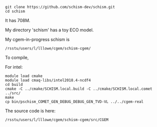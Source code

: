 ```
git clone https://github.com/schism-dev/schism.git
cd schism
```
It has 708M.

My directory 'schism' has a toy ECO model.

My cgem-in-progress schism is 
```
/rsstu/users/l/lllowe/cgem/schism-cgem/
```

To compile,

For intel:
```
module load cmake
module load cmaq-libs/intel2018.4-ncdf4
cd build
cmake -C ../cmake/SCHISM.local.build -C ../cmake/SCHISM.local.comet ../src/
make
cp bin/pschism_COMET_GEN_DEBUG_DEBUG_GEN_TVD-VL ../../cgem-real 
```

The source code is here:
```
/rsstu/users/l/lllowe/cgem/schism-cgem/src/CGEM
```
